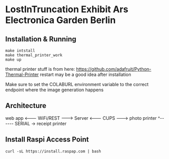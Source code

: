 # LostInTruncation Exhibit Ars Electronica Garden Berlin 

## Installation & Running
```
make intstall 
make thermal_printer_work
make up
```

thermal printer stuff is from here: https://github.com/adafruit/Python-Thermal-Printer
restart may be a good idea after installation

Make sure to set the COLABURL environment variable to the correct endpoint where the image generation happens

## Architecture

web app <--- WiFi/REST ---> Server <--- CUPS ---> photo printer
				^------ SERIAL -> receipt printer

## Install Raspi Access Point
```
curl -sL https://install.raspap.com | bash

```
